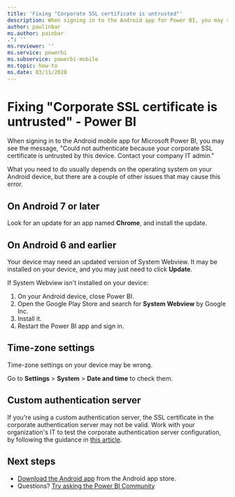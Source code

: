 ```yaml
---
title: 'Fixing "Corporate SSL certificate is untrusted"'
description: When signing in to the Android app for Power BI, you may see the message, "Could not authenticate because your corporate SSL certificate is untrusted
author: paulinbar
ms.author: painbar
.": ''
ms.reviewer: ''
ms.service: powerbi
ms.subservice: powerbi-mobile
ms.topic: how-to
ms.date: 03/11/2020
---
```

# Fixing "Corporate SSL certificate is untrusted" - Power BI
When signing in to the Android mobile app for Microsoft Power BI, you may see the message, "Could not authenticate because your corporate SSL certificate is untrusted by this device. Contact your company IT admin." 

What you need to do usually depends on the operating system on your Android device, but there are a couple of other issues that may cause this error.

## On Android 7 or later
Look for an update for an app named **Chrome**, and install the update.

## On Android 6 and earlier
Your device may need an updated version of System Webview. It may be installed on your device, and you may just need to click **Update**.

If System Webview isn't installed on your device:

1. On your Android device, close Power BI.
2. Open the Google Play Store and search for **System Webview** by Google Inc.
3. Install it.
4. Restart the Power BI app and sign in.

## Time-zone settings
Time-zone settings on your device may be wrong. 

Go to **Settings** > **System** > **Date and time** to check them.

## Custom authentication server
If you're using a custom authentication server, the SSL certificate in the corporate authentication server may not be valid. 
Work with your organization's IT to test the corporate authentication server configuration, by following the guidance in [this article](https://support.microsoft.com/help/3203929/using-adal-to-authenticate-from-android-devices-fails-if-additional-ce).

## Next steps
* [Download the Android app](https://go.microsoft.com/fwlink/?LinkID=544867) from the Android app store.
* Questions? [Try asking the Power BI Community](https://community.powerbi.com/) 

